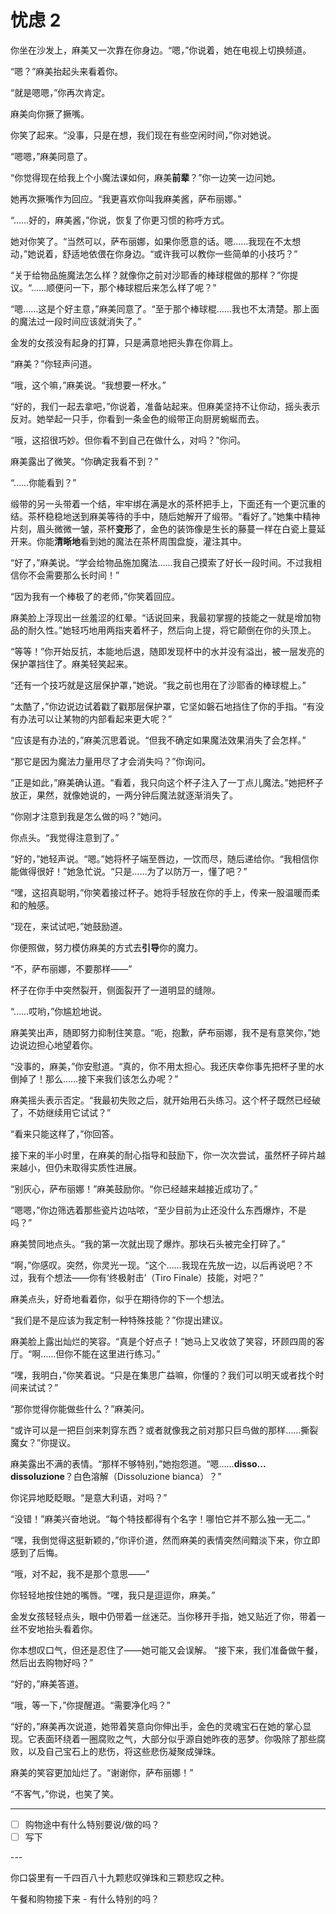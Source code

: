 # 忧虑 2

你坐在沙发上，麻美又一次靠在你身边。“嗯，”你说着，她在电视上切换频道。

“嗯？”麻美抬起头来看着你。

“就是嗯嗯，”你再次肯定。

麻美向你撅了撅嘴。

你笑了起来。“没事，只是在想，我们现在有些空闲时间，”你对她说。

“嗯嗯，”麻美同意了。

“你觉得现在给我上个小魔法课如何，麻美**前辈**？”你一边笑一边问她。

她再次撅嘴作为回应。“我更喜欢你叫我麻美酱，萨布丽娜。”

“……好的，麻美酱，”你说，恢复了你更习惯的称呼方式。

她对你笑了。“当然可以，萨布丽娜，如果你愿意的话。嗯……我现在不太想动，”她说着，舒适地依偎在你身边。“或许我可以教你一些简单的小技巧？”

“关于给物品施魔法怎么样？就像你之前对沙耶香的棒球棍做的那样？”你提议。“……顺便问一下，那个棒球棍后来怎么样了呢？”

“嗯……这是个好主意，”麻美同意了。“至于那个棒球棍……我也不太清楚。那上面的魔法过一段时间应该就消失了。”

金发的女孩没有起身的打算，只是满意地把头靠在你肩上。

“麻美？”你轻声问道。

“哦，这个嘛，”麻美说。“我想要一杯水。”

“好的，我们一起去拿吧，”你说着，准备站起来。但麻美坚持不让你动，摇头表示反对。她举起一只手，你看到一条金色的缎带正向厨房蜿蜒而去。

“哦，这招很巧妙。但你看不到自己在做什么，对吗？”你问。

麻美露出了微笑。“你确定我看不到？”

“……你能看到？”

缎带的另一头带着一个结，牢牢绑在满是水的茶杯把手上，下面还有一个更沉重的结。茶杯稳稳地送到麻美等待的手中，随后她解开了缎带。“看好了。”她集中精神片刻，眉头微微一皱，茶杯**变形**了，金色的装饰像是生长的藤蔓一样在白瓷上蔓延开来。你能**清晰地**看到她的魔法在茶杯周围盘旋，灌注其中。

“好了，”麻美说。“学会给物品施加魔法……我自己摸索了好长一段时间。不过我相信你不会需要那么长时间！”

“因为我有一个棒极了的老师，”你笑着回应。

麻美脸上浮现出一丝羞涩的红晕。“话说回来，我最初掌握的技能之一就是增加物品的耐久性。”她轻巧地用两指夹着杯子，然后向上提，将它颠倒在你的头顶上。

“等等！”你开始反抗，本能地后退，随即发现杯中的水并没有溢出，被一层发亮的保护罩挡住了。麻美轻笑起来。

“还有一个技巧就是这层保护罩，”她说。“我之前也用在了沙耶香的棒球棍上。”

“太酷了，”你边说边试着戳了戳那层保护罩，它坚如磐石地挡住了你的手指。“有没有办法可以让某物的内部看起来更大呢？”

“应该是有办法的，”麻美沉思着说。“但我不确定如果魔法效果消失了会怎样。”

“那它是因为魔法力量用尽了才会消失吗？”你询问。

“正是如此，”麻美确认道。“看着，我只向这个杯子注入了一丁点儿魔法。”她把杯子放正，果然，就像她说的，一两分钟后魔法就逐渐消失了。

“你刚才注意到我是怎么做的吗？”她问。

你点头。“我觉得注意到了。”

“好的，”她轻声说。“嗯。”她将杯子端至唇边，一饮而尽，随后递给你。“我相信你能做得很好！”她急忙说。“只是……为了以防万一，懂了吧？”

“嘿，这招真聪明，”你笑着接过杯子。她将手轻放在你的手上，传来一股温暖而柔和的触感。

“现在，来试试吧，”她鼓励道。

你便照做，努力模仿麻美的方式去**引导**你的魔力。

“不，萨布丽娜，不要那样——”

杯子在你手中突然裂开，侧面裂开了一道明显的缝隙。

“……哎哟，”你尴尬地说。

麻美笑出声，随即努力抑制住笑意。“呃，抱歉，萨布丽娜，我不是有意笑你，”她边说边担心地望着你。

“没事的，麻美，”你安慰道。“真的，你不用太担心。我还庆幸你事先把杯子里的水倒掉了！那么……接下来我们该怎么办呢？”

麻美摇头表示否定。“我最初失败之后，就开始用石头练习。这个杯子既然已经破了，不妨继续用它试试？”

“看来只能这样了，”你回答。

接下来的半小时里，在麻美的耐心指导和鼓励下，你一次次尝试，虽然杯子碎片越来越小，但仍未取得实质性进展。

“别灰心，萨布丽娜！”麻美鼓励你。“你已经越来越接近成功了。”

“嗯嗯，”你边筛选着那些瓷片边咕哝，“至少目前为止还没什么东西爆炸，不是吗？”

麻美赞同地点头。“我的第一次就出现了爆炸。那块石头被完全打碎了。”

“啊，”你感叹。突然，你灵光一现。“这个……我现在先放一边，以后再说吧？不过，我有个想法——你有‘终极射击’（Tiro Finale）技能，对吧？”

麻美点头，好奇地看着你，似乎在期待你的下一个想法。

“我们是不是应该为我定制一种特殊技能？”你提出建议。

麻美脸上露出灿烂的笑容。“真是个好点子！”她马上又收敛了笑容，环顾四周的客厅。“啊……但你不能在这里进行练习。”

“嘿，我明白，”你笑着说。“只是在集思广益嘛，你懂的？我们可以明天或者找个时间来试试？”

“那你觉得你能做些什么？”麻美问。

“或许可以是一把巨剑来刺穿东西？或者就像我之前对那只巨鸟做的那样……撕裂魔女？”你提议。

麻美露出不满的表情。“那样不够特别，”她抱怨道。“嗯……**disso... dissoluzione**？白色溶解（Dissoluzione bianca）？”

你诧异地眨眨眼。“是意大利语，对吗？”

“没错！”麻美兴奋地说。“每个特技都得有个名字！哪怕它并不那么独一无二。”

“嘿，我倒觉得这挺新颖的，”你评价道，然而麻美的表情突然间黯淡下来，你立即感到了后悔。

“哦，对不起，我不是那个意思——”

你轻轻地按住她的嘴唇。“嘿，我只是逗逗你，麻美。”

金发女孩轻轻点头，眼中仍带着一丝迷茫。当你移开手指，她又贴近了你，带着一丝不安地抬头看着你。

你本想叹口气，但还是忍住了——她可能又会误解。 “接下来，我们准备做午餐，然后出去购物好吗？”

“好的，”麻美答道。

“哦，等一下，”你提醒道。“需要净化吗？”

“好的，”麻美再次说道，她带着笑意向你伸出手，金色的灵魂宝石在她的掌心显现。它表面环绕着一圈腐败之气，大部分似乎源自她昨夜的恶梦。你吸除了那些腐败，以及自己宝石上的悲伤，将这些悲伤凝聚成弹珠。

麻美的笑容更加灿烂了。“谢谢你，萨布丽娜！”

“不客气，”你说，也笑了笑。

---

- [ ] 购物途中有什么特别要说/做的吗？
- [ ] 写下

---​

你口袋里有一千四百八十九颗悲叹弹珠和三颗悲叹之种。

午餐和购物接下来 - 有什么特别的吗？
